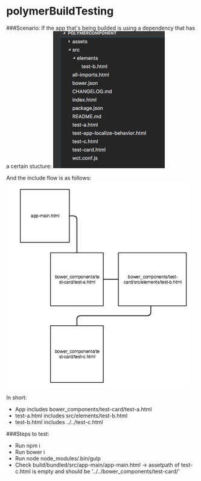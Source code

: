 # polymerBuildTesting

###Scenario:
If the app that's being builded is using a dependency that has a certain stucture:
![component file structure](https://github.com/Bubbit/polymerBuildTesting/blob/vulcanize/images/Screen%20Shot%202017-01-09%20at%2016.46.05.png?raw=true)

And the include flow is as follows:
![include flow](https://github.com/Bubbit/polymerBuildTesting/blob/vulcanize/images/Screen%20Shot%202017-01-09%20at%2016.50.11.png?raw=true)

In short:
- App includes bower_components/test-card/test-a.html
- test-a.html includes src/elements/test-b.html
- test-b.html includes ../../test-c.html

###Steps to test:
- Run npm i
- Run bower i
- Run node node_modules/.bin/gulp 
- Check build/bundled/src/app-main/app-main.html -> assetpath of test-c.html is empty and should be '../../bower_components/test-card/'


  